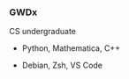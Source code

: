 <picture>
    <source media="(prefers-color-scheme: dark)" srcset="https://github-readme-stats.vercel.app/api?username=GWDx&show_icons=true&theme=radical&border_color=6f6f6f&custom_title=GitHub Stats">
    <source media="(prefers-color-scheme: light)" srcset="https://github-readme-stats.vercel.app/api?username=GWDx&show_icons=true&custom_title=GitHub Stats">
    <img align="right" alt="" src="https://github-readme-stats.vercel.app/api?username=GWDx&show_icons=true&custom_title=GitHub Stats">
</picture>



<picture>
    <source media="(prefers-color-scheme: dark)" srcset="https://github-readme-stats.vercel.app/api/wakatime?langs_count=5&username=GWDx&theme=radical&border_color=6f6f6f">
    <source media="(prefers-color-scheme: light)" srcset="https://github-readme-stats.vercel.app/api/wakatime?langs_count=5&username=GWDx">
    <img align="right" alt="" src="https://github-readme-stats.vercel.app/api/wakatime?langs_count=5&username=GWDx">
</picture>



### GWDx

CS undergraduate

- Python, Mathematica, C++

- Debian, Zsh, VS Code

